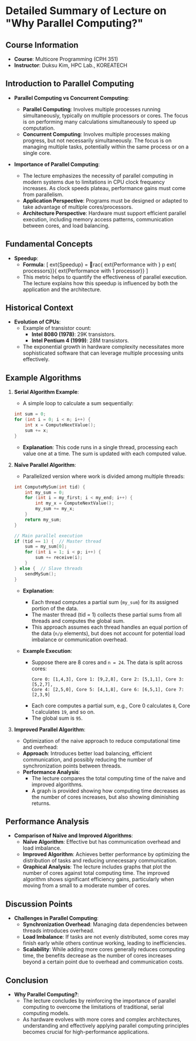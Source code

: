 
# Detailed Summary of Lecture on "Why Parallel Computing?"

## Course Information
- **Course**: Multicore Programming (CPH 351)
- **Instructor**: Duksu Kim, HPC Lab., KOREATECH

## Introduction to Parallel Computing
- **Parallel Computing vs Concurrent Computing**:
  - **Parallel Computing**: Involves multiple processes running simultaneously, typically on multiple processors or cores. The focus is on performing many calculations simultaneously to speed up computation.
  - **Concurrent Computing**: Involves multiple processes making progress, but not necessarily simultaneously. The focus is on managing multiple tasks, potentially within the same process or on a single core.

- **Importance of Parallel Computing**:
  - The lecture emphasizes the necessity of parallel computing in modern systems due to limitations in CPU clock frequency increases. As clock speeds plateau, performance gains must come from parallelism.
  - **Application Perspective**: Programs must be designed or adapted to take advantage of multiple cores/processors.
  - **Architecture Perspective**: Hardware must support efficient parallel execution, including memory access patterns, communication between cores, and load balancing.

## Fundamental Concepts
- **Speedup**: 
  - **Formula**: 
    \[
    	ext{Speedup} = rac{	ext{Performance with } p 	ext{ processors}}{	ext{Performance with 1 processor}}
    \]
  - This metric helps to quantify the effectiveness of parallel execution. The lecture explains how this speedup is influenced by both the application and the architecture.

## Historical Context
- **Evolution of CPUs**: 
  - Example of transistor count:
    - **Intel 8080 (1978)**: 29K transistors.
    - **Intel Pentium 4 (1999)**: 28M transistors.
  - The exponential growth in hardware complexity necessitates more sophisticated software that can leverage multiple processing units effectively.

## Example Algorithms
1. **Serial Algorithm Example**:
   - A simple loop to calculate a sum sequentially:
   ```c
   int sum = 0;
   for (int i = 0; i < n; i++) {
       int x = ComputeNextValue();
       sum += x;
   }
   ```
   - **Explanation**: This code runs in a single thread, processing each value one at a time. The sum is updated with each computed value.

2. **Naïve Parallel Algorithm**:
   - Parallelized version where work is divided among multiple threads:
   ```c
   int ComputeMySum(int tid) {
       int my_sum = 0;
       for (int i = my_first; i < my_end; i++) {
           int my_x = ComputeNextValue();
           my_sum += my_x;
       }
       return my_sum;
   }

   // Main parallel execution
   if (tid == 1) {  // Master thread
       sum = my_sum[0];
       for (int i = 1; i < p; i++) {
           sum += receive(i);
       }
   } else {  // Slave threads
       sendMySum();
   }
   ```
   - **Explanation**: 
     - Each thread computes a partial sum (`my_sum`) for its assigned portion of the data. 
     - The master thread (tid = 1) collects these partial sums from all threads and computes the global sum.
     - This approach assumes each thread handles an equal portion of the data (`n/p` elements), but does not account for potential load imbalance or communication overhead.

   - **Example Execution**: 
     - Suppose there are 8 cores and `n = 24`. The data is split across cores:
       ```
       Core 0: [1,4,3], Core 1: [9,2,8], Core 2: [5,1,1], Core 3: [5,2,7],
       Core 4: [2,5,0], Core 5: [4,1,8], Core 6: [6,5,1], Core 7: [2,3,9]
       ```
     - Each core computes a partial sum, e.g., Core 0 calculates `8`, Core 1 calculates `19`, and so on.
     - The global sum is `95`.

3. **Improved Parallel Algorithm**:
   - Optimization of the naive approach to reduce computational time and overhead:
   - **Approach**: Introduces better load balancing, efficient communication, and possibly reducing the number of synchronization points between threads.
   - **Performance Analysis**:
     - The lecture compares the total computing time of the naive and improved algorithms.
     - A graph is provided showing how computing time decreases as the number of cores increases, but also showing diminishing returns.

## Performance Analysis
- **Comparison of Naïve and Improved Algorithms**:
  - **Naïve Algorithm**: Effective but has communication overhead and load imbalance.
  - **Improved Algorithm**: Achieves better performance by optimizing the distribution of tasks and reducing unnecessary communication.
  - **Graphical Analysis**: The lecture includes graphs that plot the number of cores against total computing time. The improved algorithm shows significant efficiency gains, particularly when moving from a small to a moderate number of cores.

## Discussion Points
- **Challenges in Parallel Computing**:
  - **Synchronization Overhead**: Managing data dependencies between threads introduces overhead.
  - **Load Imbalance**: If tasks are not evenly distributed, some cores may finish early while others continue working, leading to inefficiencies.
  - **Scalability**: While adding more cores generally reduces computing time, the benefits decrease as the number of cores increases beyond a certain point due to overhead and communication costs.

## Conclusion
- **Why Parallel Computing?**:
  - The lecture concludes by reinforcing the importance of parallel computing to overcome the limitations of traditional, serial computing models.
  - As hardware evolves with more cores and complex architectures, understanding and effectively applying parallel computing principles becomes crucial for high-performance applications.

